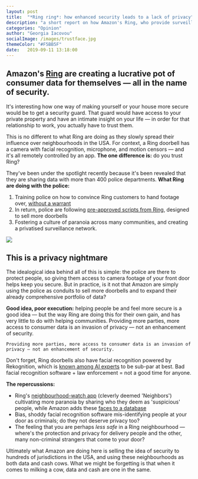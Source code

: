 ```yaml
---
layout: post
title:  "*Ring ring*: how enhanced security leads to a lack of privacy"
description: "a short report on how Amazon's Ring, who provide surveillance doorbells, are working with the police in the US and creating a private ssurveillance network"
categories: "Opinion"
author: "Georgia Iacovou"
socialImage: /images/trustface.jpg
themeColor: "#F5BB5F"
date:   2019-09-11 13:18:00
---
```

## Amazon's [Ring](https://ring.com/) are creating a lucrative pot of consumer data for themselves — all in the name of security.

It's interesting how one way of making yourself or your house more secure would be to get a security guard. That guard would have access to your private property and have an intimate insight on your life — in order for that relationship to work, you actually have to trust them.

This is no different to what Ring are doing as they slowly spread their influence over neighbourhoods in the USA. For context, a Ring doorbell has a camera with facial recognition, microphone, and motion censors — and it's all remotely controlled by an app. **The one difference is:** do you trust Ring?

They've been under the spotlight recently because it's been revealed that they are sharing data with more than 400 police departments. **What Ring are doing with the police:**

1. Training police on how to convince Ring customers to hand footage over, [without a warrant](https://gizmodo.com/everything-cops-say-about-amazons-ring-is-scripted-or-a-1836812538?utm_source=morning_brew)
2. In return, police are following [pre-approved scripts from Ring](https://gizmodo.com/everything-cops-say-about-amazons-ring-is-scripted-or-a-1836812538?utm_source=morning_brew), designed to sell more doorbells 
3. Fostering a culture of paranoia across many communities, and creating a privatised surveillance network.

![](/images/trustface.jpg)

## This is a privacy nightmare

The idealogical idea behind all of this is simple: the police are there to protect people, so giving them access to camera footage of your front door helps keep you secure. But in practice, is it not that Amazon are simply using the police as conduits to sell more doorbells and to expand their already comprehensive portfolio of data?

**Good idea, poor execution:** helping people be and feel more secure is a good idea — but the way Ring are doing this for their own gain, and has very little to do with helping communities.  Providing more parties, more access to consumer data is an invasion of privacy — not an enhancement of security.

`Providing more parties, more access to consumer data is an invasion of privacy — not an enhancement of security.`

Don't forget, Ring doorbells also have facial recognition powered by Rekognition, which is [known among AI experts](https://www.nytimes.com/2019/04/03/technology/amazon-facial-recognition-technology.html) to be sub-par at best. Bad facial recognition software + law enforcement = not a good time for anyone.

**The repercussions:**

- Ring's [neighbourhood-watch app](https://blog.ring.com/2019/08/28/working-together-for-safer-neighborhoods-introducing-the-neighbors-active-law-enforcement-map/?utm_source=morning_brew) (cleverly deemed 'Neighbors') cultivating more paranoia by sharing who they deem as 'suspicious' people, while Amazon adds these [faces to a database](https://www.washingtonpost.com/technology/2018/12/13/this-patent-shows-amazon-may-seek-create-database-suspicious-persons-using-facial-recognition-technology/?utm_term=.b8d4d70dc546)
- Bias, shoddy facial recognition software mis-identifying people at your door as criminals; do they not deserve privacy too?
- The feeling that you are perhaps *less safe* in a Ring neighbourhood — where's the protection and privacy for delivery people and the other, many non-criminal strangers that come to your door?

Ultimately what Amazon are doing here is selling the idea of security to hundreds of jurisdictions in the USA, and using these neighbourhoods as both data and cash cows. What we might be forgetting is that when it comes to milking a cow, data and cash are one in the same.